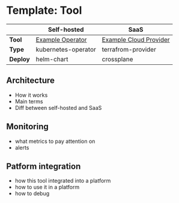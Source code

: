 # Template: Tool

||Self-hosted|SaaS|
|-|-|-|
|**Tool**|[Example Operator](#)|[Example Cloud Provider](#)|
|**Type**|kubernetes-operator|terrafrom-provider|
|**Deploy**|helm-chart|crossplane|

## Architecture

- How it works
- Main terms
- Diff between self-hosted and SaaS

## Monitoring

- what metrics to pay attention on
- alerts

## Patform integration

- how this tool integrated into a platform
- how to use it in a platform
- how to debug

